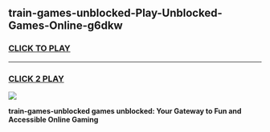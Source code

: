 
## train-games-unblocked-Play-Unblocked-Games-Online-g6dkw
<h3>
<a href="https://premium76.site?title=train-games-unblocked&ref=24A">CLICK TO PLAY</a></h3>
<hr>

<h3>
<a href="https://premium76.site?title=train-games-unblocked&ref=24A">CLICK 2 PLAY</a>
  
</h3>

<a href="https://premium76.site?title=train-games-unblocked&ref=24A"><img src="https://clearcache.store/games.png"></a>


**train-games-unblocked games unblocked: Your Gateway to Fun and Accessible Online Gaming**
